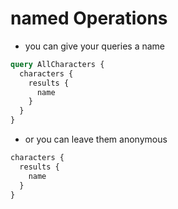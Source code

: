 # named Operations

- you can give your queries a name

```graphql
query AllCharacters {
  characters {
    results {
      name
    }
  }
}
```

- or you can leave them anonymous

```graphql
characters {
  results {
    name
  }
}
```

